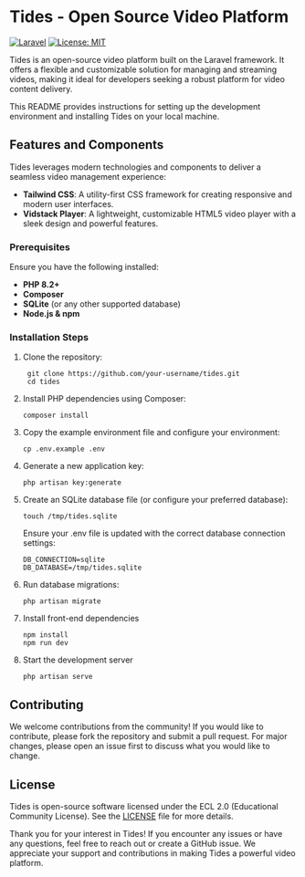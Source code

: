 # Tides - Open Source Video Platform

[![Laravel](https://github.com/rrze-mmz/tides/actions/workflows/build.yml/badge.svg?branch=develop)](https://github.com/stefanosgeo/tides/actions/workflows/build.yml)
[![License: MIT](https://img.shields.io/badge/License-MIT-yellow.svg)](https://opensource.org/licenses/MIT)

Tides is an open-source video platform built on the Laravel framework. It offers a flexible and customizable solution
for managing and streaming videos, making it ideal for developers seeking a robust platform for video content delivery.

This README provides instructions for setting up the development environment and installing Tides on your local machine.

## Features and Components

Tides leverages modern technologies and components to deliver a seamless video management experience:

- **Tailwind CSS**: A utility-first CSS framework for creating responsive and modern user interfaces.
- **Vidstack Player**: A lightweight, customizable HTML5 video player with a sleek design and powerful features.

### Prerequisites

Ensure you have the following installed:

- **PHP 8.2+**
- **Composer**
- **SQLite** (or any other supported database)
- **Node.js & npm**

### Installation Steps

1. Clone the repository:

   ```
    git clone https://github.com/your-username/tides.git
    cd tides
      ```
2. Install PHP dependencies using Composer:
   ```
   composer install
      ```

3. Copy the example environment file and configure your environment:
   ```
   cp .env.example .env
      ```
4. Generate a new application key:
   ```
   php artisan key:generate
      ```

5. Create an SQLite database file (or configure your preferred database):
   ```
   touch /tmp/tides.sqlite
      ```
   Ensure your .env file is updated with the correct database connection settings:

   ```
   DB_CONNECTION=sqlite
   DB_DATABASE=/tmp/tides.sqlite
      ```
6. Run database migrations:
   ```
   php artisan migrate
      ```
7. Install front-end dependencies
    ```
    npm install
    npm run dev
      ```
8. Start the development server
   ```
   php artisan serve
      ```

## Contributing

We welcome contributions from the community! If you would like to contribute, please fork the repository and submit a
pull request. For major changes, please open an issue first to discuss what you would like to change.

## License

Tides is open-source software licensed under the ECL 2.0 (Educational Community License). See the [LICENSE](LICENSE)
file for more details.

Thank you for your interest in Tides! If you encounter any issues or have any questions, feel free to reach out or
create a GitHub issue. We appreciate your support and contributions in making Tides a powerful video platform.

